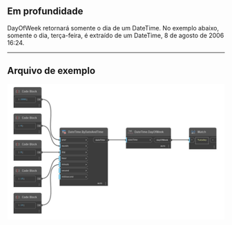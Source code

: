 ## Em profundidade
DayOfWeek retornará somente o dia de um DateTime. No exemplo abaixo, somente o dia, terça-feira, é extraído de um DateTime, 8 de agosto de 2006 16:24.
___
## Arquivo de exemplo

![DayOfWeek](./DSCore.DateTime.DayOfWeek_img.jpg)

